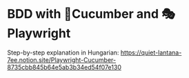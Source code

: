 # BDD with 🥒Cucumber and 🎭Playwright

Step-by-step explanation in Hungarian:
https://quiet-lantana-7ee.notion.site/Playwright-Cucumber-8735cbb845b64e5ab3b34ed54f07e130
